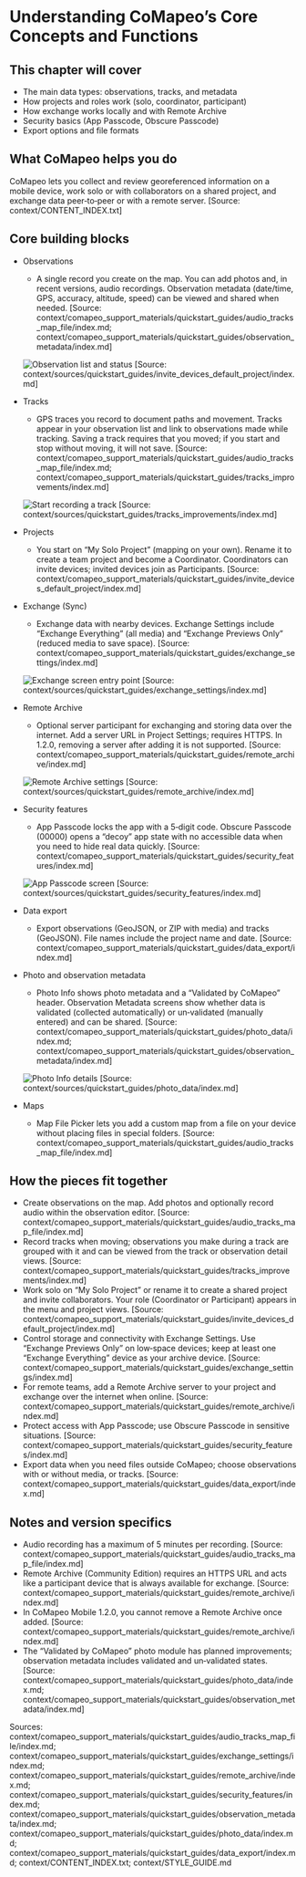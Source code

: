 # Understanding CoMapeo’s Core Concepts and Functions

<!-- TODO: Hero image to capture. See ./images/placeholder_hero.txt for details. -->

## This chapter will cover

- The main data types: observations, tracks, and metadata
- How projects and roles work (solo, coordinator, participant)
- How exchange works locally and with Remote Archive
- Security basics (App Passcode, Obscure Passcode)
- Export options and file formats

## What CoMapeo helps you do

CoMapeo lets you collect and review georeferenced information on a mobile device, work solo or with collaborators on a shared project, and exchange data peer‑to‑peer or with a remote server. [Source: context/CONTENT_INDEX.txt]

## Core building blocks

- Observations
  - A single record you create on the map. You can add photos and, in recent versions, audio recordings. Observation metadata (date/time, GPS, accuracy, altitude, speed) can be viewed and shared when needed. [Source: context/comapeo_support_materials/quickstart_guides/audio_tracks_map_file/index.md; context/comapeo_support_materials/quickstart_guides/observation_metadata/index.md]
  
  ![Observation list and status](../../../../context/sources/quickstart_guides/invite_devices_default_project/images/screenshot_2025_05_07_at_3_02_27_pm.png) [Source: context/sources/quickstart_guides/invite_devices_default_project/index.md]
- Tracks
  - GPS traces you record to document paths and movement. Tracks appear in your observation list and link to observations made while tracking. Saving a track requires that you moved; if you start and stop without moving, it will not save. [Source: context/comapeo_support_materials/quickstart_guides/audio_tracks_map_file/index.md; context/comapeo_support_materials/quickstart_guides/tracks_improvements/index.md]
  
  ![Start recording a track](../../../../context/sources/quickstart_guides/tracks_improvements/images/screenshot_2025_07_27_at_7_19_04_pm.png) [Source: context/sources/quickstart_guides/tracks_improvements/index.md]
- Projects
  - You start on “My Solo Project” (mapping on your own). Rename it to create a team project and become a Coordinator. Coordinators can invite devices; invited devices join as Participants. [Source: context/comapeo_support_materials/quickstart_guides/invite_devices_default_project/index.md]
- Exchange (Sync)
  - Exchange data with nearby devices. Exchange Settings include “Exchange Everything” (all media) and “Exchange Previews Only” (reduced media to save space). [Source: context/comapeo_support_materials/quickstart_guides/exchange_settings/index.md]
  
  ![Exchange screen entry point](../../../../context/sources/quickstart_guides/exchange_settings/images/screenshot_2025_07_24_at_11_08_47_am.png) [Source: context/sources/quickstart_guides/exchange_settings/index.md]
- Remote Archive
  - Optional server participant for exchanging and storing data over the internet. Add a server URL in Project Settings; requires HTTPS. In 1.2.0, removing a server after adding it is not supported. [Source: context/comapeo_support_materials/quickstart_guides/remote_archive/index.md]
  
  ![Remote Archive settings](../../../../context/sources/quickstart_guides/remote_archive/images/screenshot_2025_02_10_at_5_13_48_pm.png) [Source: context/sources/quickstart_guides/remote_archive/index.md]
- Security features
  - App Passcode locks the app with a 5‑digit code. Obscure Passcode (00000) opens a “decoy” app state with no accessible data when you need to hide real data quickly. [Source: context/comapeo_support_materials/quickstart_guides/security_features/index.md]
  
  ![App Passcode screen](../../../../context/sources/quickstart_guides/security_features/images/screenshot_2025_05_12_at_8_10_25_pm.png) [Source: context/sources/quickstart_guides/security_features/index.md]
- Data export
  - Export observations (GeoJSON, or ZIP with media) and tracks (GeoJSON). File names include the project name and date. [Source: context/comapeo_support_materials/quickstart_guides/data_export/index.md]
- Photo and observation metadata
  - Photo Info shows photo metadata and a “Validated by CoMapeo” header. Observation Metadata screens show whether data is validated (collected automatically) or un‑validated (manually entered) and can be shared. [Source: context/comapeo_support_materials/quickstart_guides/photo_data/index.md; context/comapeo_support_materials/quickstart_guides/observation_metadata/index.md]
  
  ![Photo Info details](../../../../context/sources/quickstart_guides/photo_data/images/screenshot_2025_07_27_at_8_43_35_pm.png) [Source: context/sources/quickstart_guides/photo_data/index.md]
- Maps
  - Map File Picker lets you add a custom map from a file on your device without placing files in special folders. [Source: context/comapeo_support_materials/quickstart_guides/audio_tracks_map_file/index.md]

## How the pieces fit together

- Create observations on the map. Add photos and optionally record audio within the observation editor. [Source: context/comapeo_support_materials/quickstart_guides/audio_tracks_map_file/index.md]
- Record tracks when moving; observations you make during a track are grouped with it and can be viewed from the track or observation detail views. [Source: context/comapeo_support_materials/quickstart_guides/tracks_improvements/index.md]
- Work solo on “My Solo Project” or rename it to create a shared project and invite collaborators. Your role (Coordinator or Participant) appears in the menu and project views. [Source: context/comapeo_support_materials/quickstart_guides/invite_devices_default_project/index.md]
- Control storage and connectivity with Exchange Settings. Use “Exchange Previews Only” on low‑space devices; keep at least one “Exchange Everything” device as your archive device. [Source: context/comapeo_support_materials/quickstart_guides/exchange_settings/index.md]
- For remote teams, add a Remote Archive server to your project and exchange over the internet when online. [Source: context/comapeo_support_materials/quickstart_guides/remote_archive/index.md]
- Protect access with App Passcode; use Obscure Passcode in sensitive situations. [Source: context/comapeo_support_materials/quickstart_guides/security_features/index.md]
- Export data when you need files outside CoMapeo; choose observations with or without media, or tracks. [Source: context/comapeo_support_materials/quickstart_guides/data_export/index.md]

## Notes and version specifics

- Audio recording has a maximum of 5 minutes per recording. [Source: context/comapeo_support_materials/quickstart_guides/audio_tracks_map_file/index.md]
- Remote Archive (Community Edition) requires an HTTPS URL and acts like a participant device that is always available for exchange. [Source: context/comapeo_support_materials/quickstart_guides/remote_archive/index.md]
- In CoMapeo Mobile 1.2.0, you cannot remove a Remote Archive once added. [Source: context/comapeo_support_materials/quickstart_guides/remote_archive/index.md]
- The “Validated by CoMapeo” photo module has planned improvements; observation metadata includes validated and un‑validated states. [Source: context/comapeo_support_materials/quickstart_guides/photo_data/index.md; context/comapeo_support_materials/quickstart_guides/observation_metadata/index.md]

<!-- TODO links to related sections will be added once those sections are finalized in ./content/ -->

Sources: context/comapeo_support_materials/quickstart_guides/audio_tracks_map_file/index.md; context/comapeo_support_materials/quickstart_guides/exchange_settings/index.md; context/comapeo_support_materials/quickstart_guides/remote_archive/index.md; context/comapeo_support_materials/quickstart_guides/security_features/index.md; context/comapeo_support_materials/quickstart_guides/observation_metadata/index.md; context/comapeo_support_materials/quickstart_guides/photo_data/index.md; context/comapeo_support_materials/quickstart_guides/data_export/index.md; context/CONTENT_INDEX.txt; context/STYLE_GUIDE.md
